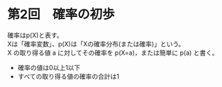 # 第2回　確率の初歩

確率はp(X)と表す。  
Xは「確率変数」、p(X)は「Xの確率分布(または確率)」という。  
X の取り得る値 a に対してその確率を p(X=a)，または簡単に p(a) と書く。
- 確率の値は0以上1以下
- すべての取り得る値の確率の合計は1
